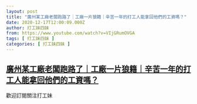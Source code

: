 ```yaml
---
layout: post
title: "廣州某工廠老闆跑路了｜工廠一片狼籍｜辛苦一年的打工人能拿回他們的工資嗎？"
date: 2020-12-17T12:00:09.000Z
author: 打工妹四妹
from: https://www.youtube.com/watch?v=VIjGRumOVGA
tags: [ 打工妹四妹 ]
categories: [ 打工妹四妹 ]
---
```

<!--1608206409000-->
[廣州某工廠老闆跑路了｜工廠一片狼籍｜辛苦一年的打工人能拿回他們的工資嗎？](https://www.youtube.com/watch?v=VIjGRumOVGA)
------

<div>
歡迎訂閱關注打工妹
</div>
